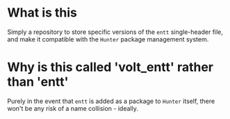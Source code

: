 # What is this

Simply a repository to store specific versions of the `entt` single-header file, and make it compatible
with the `Hunter` package management system.

# Why is this called 'volt_entt' rather than 'entt'

Purely in the event that `entt` is added as a package to `Hunter` itself, there won't be any risk of a name
collision - ideally.
